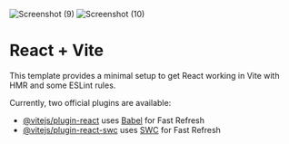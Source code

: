 ![Screenshot (9)](https://github.com/user-attachments/assets/72f4d4bd-4f51-4fa4-a04e-d014054d97d1)
![Screenshot (10)](https://github.com/user-attachments/assets/fb75d38b-e2ba-44b6-b856-123c1aa4aec3)

# React + Vite

This template provides a minimal setup to get React working in Vite with HMR and some ESLint rules.

Currently, two official plugins are available:

- [@vitejs/plugin-react](https://github.com/vitejs/vite-plugin-react/blob/main/packages/plugin-react/README.md) uses [Babel](https://babeljs.io/) for Fast Refresh
- [@vitejs/plugin-react-swc](https://github.com/vitejs/vite-plugin-react-swc) uses [SWC](https://swc.rs/) for Fast Refresh
